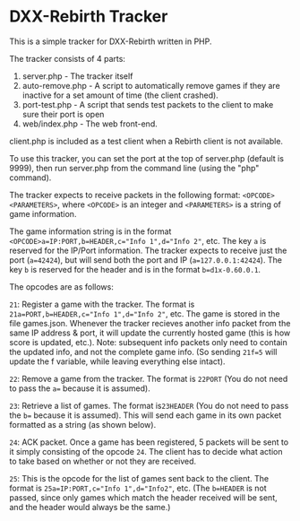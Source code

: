 # DXX-Rebirth Tracker
This is a simple tracker for DXX-Rebirth written in PHP.

The tracker consists of 4 parts:

1. server.php - The tracker itself
2. auto-remove.php - A script to automatically remove games if they are inactive for a set amount of time (the client crashed).
3. port-test.php - A script that sends test packets to the client to make sure their port is open
4. web/index.php - The web front-end.

client.php is included as a test client when a Rebirth client is not available.

To use this tracker, you can set the port at the top of server.php (default is 9999), then run server.php from the command line (using the "php" command).

The tracker expects to receive packets in the following format: `<OPCODE><PARAMETERS>`, where `<OPCODE>` is an integer and `<PARAMETERS>` is a string of game information.

The game information string is in the format `<OPCODE>a=IP:PORT,b=HEADER,c="Info 1",d="Info 2"`, etc. The key `a` is reserved for the IP/Port information. The tracker expects to receive just the port (`a=42424`), but will send both the port and IP (`a=127.0.0.1:42424`). The key `b` is reserved for the header and is in the format `b=d1x-0.60.0.1`.

The opcodes are as follows:

  `21`: Register a game with the tracker. The format is `21a=PORT,b=HEADER,c="Info 1",d="Info 2"`, etc. The game is stored in the file games.json. Whenever the tracker recieves another info packet from the same IP address & port, it will update the currently hosted game (this is how score is updated, etc.). Note: subsequent info packets only need to contain the updated info, and not the complete game info. (So sending `21f=5` will update the f variable, while leaving everything else intact).

  `22`: Remove a game from the tracker. The format is `22PORT` (You do not need to pass the `a=` because it is assumed).

  `23`: Retrieve a list of games. The format is`23HEADER` (You do not need to pass the `b=` because it is assumed). This will send each game in its own packet formatted as a string (as shown below).
  
  `24`: ACK packet. Once a game has been registered, 5 packets will be sent to it simply consisting of the opcode `24`. The client has to decide what action to take based on whether or not they are received.
  
  `25`: This is the opcode for the list of games sent back to the client. The format is `25a=IP:PORT,c="Info 1",d="Info2"`, etc. (The `b=HEADER` is not passed, since only games which match the header received will be sent, and the header would always be the same.)

